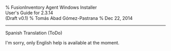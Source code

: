 % FusionInventory Agent Windows Installer\
  User's Guide for 2.3.14\
  (Draft v0.1)
% Tomás Abad Gómez-Pastrana
% Dec 22, 2014

----------

Spanish Translation (ToDo)

I'm sorry, only English help is available at the moment.
